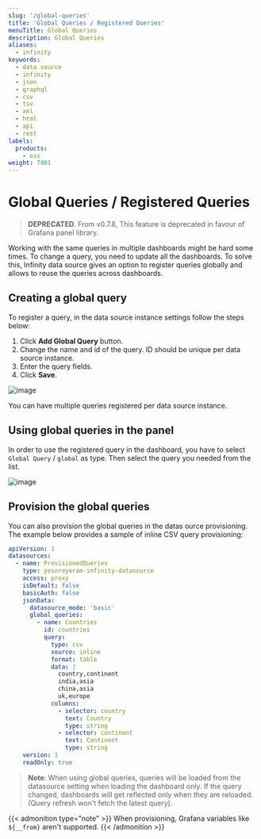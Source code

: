 ```yaml
---
slug: '/global-queries'
title: 'Global Queries / Registered Queries'
menuTitle: Global Queries
description: Global Queries
aliases:
  - infinity
keywords:
  - data source
  - infinity
  - json
  - graphql
  - csv
  - tsv
  - xml
  - html
  - api
  - rest
labels:
  products:
    - oss
weight: 7901
---
```


<!-- markdownlint-disable MD028 -->

# Global Queries / Registered Queries

> **DEPRECATED**. From v0.7.8, This feature is deprecated in favour of Grafana panel library.

Working with the same queries in multiple dashboards might be hard some times. To change a query, you need to update all the dashboards. To solve this, Infinity data source gives an option to register queries globally and allows to reuse the queries across dashboards.

## Creating a global query

To register a query, in the data source instance settings follow the steps below:

1. Click **Add Global Query** button.
1. Change the name and id of the query. ID should be unique per data source instance.
1. Enter the query fields.
1. Click **Save**.

![image](https://user-images.githubusercontent.com/153843/93780448-1635d080-fc20-11ea-8c92-d6e91dbcf003.png#center)

You can have multiple queries registered per data source instance.

## Using global queries in the panel

In order to use the registered query in the dashboard, you have to select `Global Query` / `global` as type. Then select the query you needed from the list.

![image](https://user-images.githubusercontent.com/153843/93780923-ab38c980-fc20-11ea-9d87-078233102905.png#center)

## Provision the global queries

You can also provision the global queries in the datas ource provisioning. The example below provides a sample of inline CSV query provisioning:
```yaml
apiVersion: 1
datasources:
  - name: ProvisionedQueries
    type: yesoreyeram-infinity-datasource
    access: proxy
    isDefault: false
    basicAuth: false
    jsonData:
      datasource_mode: 'basic'
      global_queries:
        - name: Countries
          id: countries
          query:
            type: csv
            source: inline
            format: table
            data: |
              country,continent
              india,asia
              china,asia
              uk,europe
            columns:
              - selector: country
                text: Country
                type: string
              - selector: continent
                text: Continent
                type: string
    version: 1
    readOnly: true
```

> **Note**: When using global queries, queries will be loaded from the datasource setting when loading the dashboard only. If the query changed, dashboards will get reflected only when they are reloaded. (Query refresh won't fetch the latest query).

{{< admonition type="note" >}}
When provisioning, Grafana variables like `${__from}` aren't supported.
{{< /admonition >}}
